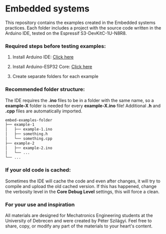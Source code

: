 # Embedded systems

This repository contains the examples created in the Embedded systems practices. Each folder includes a project with the source code written in the Arduino IDE, tested on the Espressif S3-DevKitC-1U-N8R8.

### Required steps before testing examples:

1. Install Arduino IDE:
[Click here](https://docs.arduino.cc/software/ide/)

2. Install Arduino-ESP32 Core: 
[Click here](https://docs.espressif.com/projects/arduino-esp32/en/latest/installing.html#installing-using-arduino-ide)

3. Create separate folders for each example

### Recommended folder structure:

The IDE requires the __.ino__ files to be in a folder with the same name, so a __example-X__ folder is needed for every __example-X.ino__ file! Additional __.h__ and __.cpp__ files are automatically imported.

```bash
embed-examples-folder
├── example-1
│   ├── example-1.ino
│   ├── something.h
│   └── something.cpp
├── example-2
│   ├── example-2.ino
│   └── ...
└── ...
```

### If your old code is cached:

Sometimes the IDE will cache the code and even after changes, it will try to compile and upload the old cached version. If this has happened, change the verbosity level in the __Core Debug Level__ settings, this will force a clean.

### For your use and inspiration

All materials are designed for Mechatronics Engineering students at the University of Debrecen and were created by Péter Szilágyi. Feel free to share, copy, or modify any part of the materials to your heart's content.
